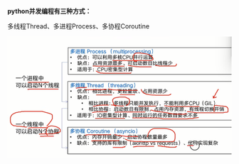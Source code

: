 **python并发编程有三种方式：**

多线程Thread、多进程Process、多协程Coroutine

![image-20230605013438168](./assets/image-20230605013438168.png)